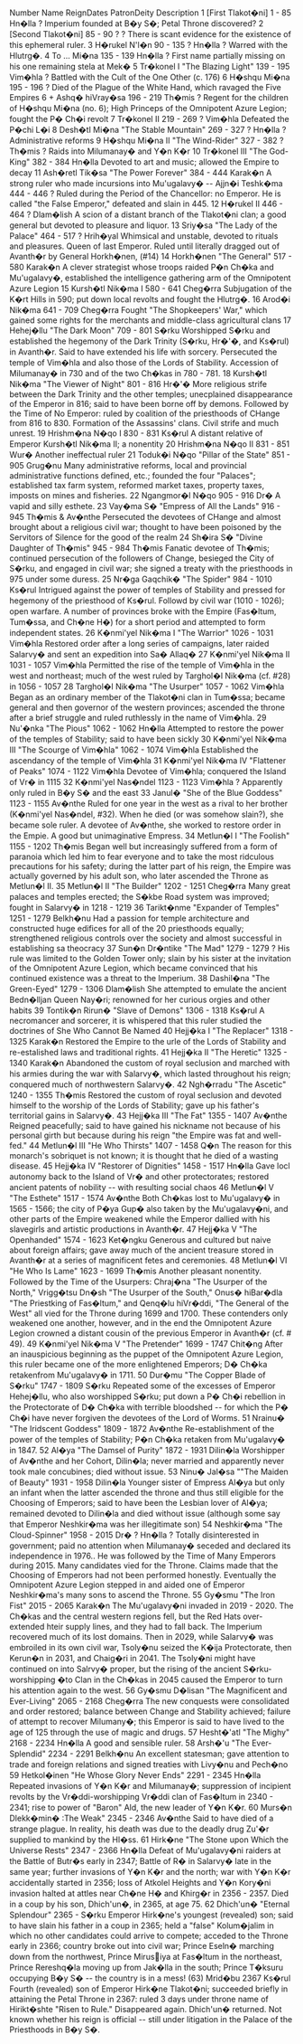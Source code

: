 Number	Name	ReignDates	PatronDeity	Description
1	[First Tlakot�ni]	1 - 85	Hn�lla ?	Imperium founded at B�y S�; Petal Throne discovered?
2	[Second Tlakot�ni]	85 - 90 ?	?	There is scant evidence for the existence of this ephemeral ruler. 
3	H�rukel N'l�n	90 - 135 ?	Hn�lla ?	Warred with the Hlutrg�.
4	To ... Mi�na	135 - 139	Hn�lla ?	First name partially missing on his one remaining stela at Mek�
5	Tr�konel I "The Blazing Light"	139 - 195	Vim�hla ?	Battled with the Cult of the One Other (c. 176)
6	H�shqu Mi�na	195 - 196	?	Died of the Plague of the White Hand, which ravaged the Five Empires
6 +	Ashq� hiVray�sa	196 - 219	Th�mis ?	Regent for the children of H�shqu Mi�na (no. 6); High Princeps of the Omnipotent Azure Legion; fought the P� Ch�i revolt
7	Tr�konel II	219 - 269 ?	Vim�hla	Defeated the P�chi L�i
8	Desh�tl Mi�na "The Stable Mountain"	269 - 327 ?	Hn�lla ?	Administrative reforms
9	H�shqu Mi�na II "The Wind-Rider"	327 - 382 ?	Th�mis ?	Raids into Milumanay� and Y�n K�r
10	Tr�konel III "The God-King"	382 - 384	Hn�lla	Devoted to art and music; allowed the Empire to decay
11	Ash�retl Tik�sa "The Power Forever"	384 - 444	Karak�n	A strong ruler who made incursions into Mu'ugalavy�
--	Ajjn�i Teshk�ma	444 - 446	?	Ruled during the Period of the Chancellor: no Emperor. He is called "the False Emperor," defeated and slain in 445.
12	H�rukel II	446 - 464 ?	Dlam�lish	A scion of a distant branch of the Tlakot�ni clan; a good general but devoted to pleasure and liquor.
13	Sriy�sa "The Lady of the Palace"	464 - 517 ?	Hrih�yal	Whimsical and unstable, devoted to rituals and pleasures. Queen of last Emperor. Ruled until literally dragged out of Avanth�r by General Horkh�nen, (#14)
14	Horkh�nen "The General"	517 - 580	Karak�n	A clever strategist whose troops raided P�n Ch�ka and Mu'ugalavy�, established the intelligence gathering arm of the Omnipotent Azure Legion
15	Kursh�tl Nik�ma I	580 - 641	Cheg�rra	Subjugation of the K�rt Hills in 590; put down local revolts and fought the Hlutrg�.
16	Arod�i Nik�ma	641 - 709	Cheg�rra	Fought "The Shopkeepers' War," which gained some rights for the merchants and middle-class agricultural clans
17	Hehej�llu "The Dark  Moon"	709 - 801	S�rku	Worshipped S�rku and established the hegemony of the Dark Trinity (S�rku, Hr�'�, and Ks�rul) in Avanth�r. Said to have extended his life with sorcery. Persecuted the temple of Vim�hla and also those of the Lords of Stability. Accession of Milumanay� in 730 and of the two Ch�kas in 780 - 781.
18	Kursh�tl Nik�ma "The Viewer of Night"	801 - 816	Hr�'�	More religious strife between the Dark Trinity  and the other temples; unecplained disappearance of the Emperor in 816; said to have been borne off by demons. Followed by the Time of No Emperor: ruled by coalition of the priesthoods of CHange from 816 to 830. Formation of the Assassins' clans. Civil strife and much unrest.
19	Hrishm�na N�qo I	830 - 831	Ks�rul	A distant relative of Emperor Kursh�tl Nik�ma II; a nonentity
20	Hrishm�na N�qo II	831 - 851	Wur�	Another ineffectual ruler
21	Toduk�i N�qo "Pillar of the State"	851 - 905	Grug�nu	Many administrative reforms, local and provincial administrative functions defined, etc.; founded the four "Palaces"; established tax farm system, reformed market taxes, property taxes, imposts on mines and fisheries.
22	Ngangmor�l N�qo	905 - 916	Dr�	A vapid and silly esthete.
23	Vay�ma S� "Empress of All the Lands"	916 - 945	Th�mis & Av�nthe	Persecuted the devotees of CHange and almost brought about a religious civil war; thought to have been poisoned by the Servitors of Silence for the good of the realm
24	Sh�ira S� "Divine Daughter of Th�mis"	945 - 984	Th�mis	Fanatic devotee of Th�mis; continued persecution of the followers of Change, besieged the City of S�rku, and engaged in civil war; she signed a treaty with the priesthoods in 975 under some duress.
25	Nr�ga Gaqchik� "The Spider"	984 - 1010	Ks�rul	Intrigued against the power of temples of Stability and pressed for hegemony of the priesthood of Ks�rul. Followd by civil war (1010 - 1026); open warfare. A number of provinces broke with the Empire (Fas�ltum, Tum�ssa, and Ch�ne H�) for a short period and attempted to form independent states.
26	K�nmi'yel Nik�ma I "The Warrior"	1026 - 1031	Vim�hla	Restored order after a long series of campaigns, later raided Salarvy� and sent an expedition into Sa� Allaq�
27	K�nmi'yel Nik�ma II	1031 - 1057	Vim�hla	Permitted the rise of the temple of Vim�hla in the west and northeast; much of the west ruled by Targhol�l Nik�ma (cf. #28) in 1056 - 1057
28	Targhol�l Nik�ma "The Usurper"	1057 - 1062	Vim�hla	Began as an ordinary member of the Tlakot�ni clan in Tum�ssa; became general and then governor of the western provinces; ascended the throne after a brief struggle and ruled ruthlessly in the name of Vim�hla.
29	Nu'�nka "The Pious"	1062 - 1062	Hn�lla	Attempted to restore the power of the temples of Stability; said to have been sickly
30	K�nmi'yel Nik�ma III "The Scourge of Vim�hla"	1062 - 1074	Vim�hla	Established the ascendancy of the temple of Vim�hla
31	K�nmi'yel Nik�ma IV "Flattener of Peaks"	1074 - 1122	Vim�hla	Devotee of Vim�hla; conquered the Island of Vr� in 1115
32	K�nmi'yel Nas�ndel	1123 - 1123	Vim�hla ?	Apparently only ruled in B�y S� and the east
33	Janul� "She of the Blue Goddess"	1123 - 1155	Av�nthe	Ruled for one year in the west as a rival to her brother (K�nmi'yel Nas�ndel, #32). When he died (or was somehow slain?), she became sole ruler. A devotee of Av�nthe, she worked to restore order in the Empie. A good but unimaginative Empress.
34	Metlun�l I "The Foolish"	1155 - 1202	Th�mis	Began well but increasingly suffered from a form of paranoia which led him to fear everyone and to take the most ridculous precautions for his safety; during the latter part of his reign, the Empire was actually governed by his adult son, who later ascended the Throne as Metlun�l II.
35	Metlun�l II "The Builder"	1202 - 1251	Cheg�rra	Many great palaces and temples erected; the S�kbe Road system was improved; fought in Salarvy� in 1218 - 1219
36	Tarikt�nme "Expander of Temples"	1251 - 1279	Belkh�nu	Had a passion for temple architecture and constructed huge edifices for all of the 20 priesthoods equally; strengthened religious controls over the society and almost successful in establishing sa theocracy
37	Sun�n Dr�ntike "The Mad"	1279 - 1279	?	His rule was limited to the Golden Tower only; slain by his sister at the invitation of the Omnipotent Azure Legion, which became convinced that his continued existence was a threat to the Imperium.
38	Dashil�na "The Green-Eyed"	1279 - 1306	Dlam�lish	She attempted to emulate the ancient Bedn�lljan Queen Nay�ri; renowned for her curious orgies and other habits
39	Tontik�n Rirun� "Slave of Demons"	1306 - 1318	Ks�rul	A necromancer and sorcerer, it is whispered that this ruler studied the doctrines of She Who Cannot Be Named
40	Hejj�ka I "The Replacer"	1318 - 1325	Karak�n	Restored the Empire to the urle of the Lords of Stability and re-estalished laws and traditional rights.
41	Hejj�ka II "The Heretic"	1325 - 1340	Karak�n	Abandoned the custom of royal seclusion and marched with his armies during the war with Salarvy�, which lasted throughout his reign; conquered much of northwestern Salarvy�.
42	Ngh�rradu "The Ascetic"	1240 - 1355	Th�mis	Restored the custom of royal seclusion and devoted himself to the worship of the Lords of Stability; gave up his father's territorial gains in Salarvy�.
43	Hejj�ka III "The Fat"	1355 - 1407	Av�nthe	Reigned peacefully; said to have gained his nickname not because of his personal girth but because during his reign "the Empire was fat and well-fed."
44	Metlun�l III "He Who Thirsts"	1407 - 1458	Q�n	The reason for this monarch's sobriquet is not known; it is thought that he died of a wasting disease.
45	Hejj�ka  IV "Restorer of Dignities"	1458 - 1517	Hn�lla	Gave locl autonomy back to the Island of Vr� and other protectorates; restored ancient patents of nobility -- with resulting social chaos
46	Metlun�l V "The Esthete"	1517 - 1574	Av�nthe	Both Ch�kas lost to Mu'ugalavy� in 1565 - 1566; the city of P�ya Gup� also taken by the Mu'ugalavy�ni, and other parts of the Empire weakened while the Emperor dallied with his slavegirls and artistic productions in Avanth�r.
47	Hejj�ka V  "The Openhanded"	1574 - 1623	Ket�ngku	Generous and cultured but naive about foreign affairs; gave away much of the ancient treasure stored in Avanth�r at a series of magnificent fetes and ceremonies.
48	Metlun�l VI "He Who Is Lame"	1623 - 1699	Th�mis	Another pleasant nonentity. Followed by the Time of the Usurpers: Chraj�na "The Usurper of the North," Vrigg�tsu Dn�sh "The Usurper of the South,"  Onus� hiBar�dla "The Priestking of Fas�ltum," and Qenq�lu hiVr�ddi, "The General of the West" all vied for the Throne during 1699 and 1700. These contenders only weakened one another, however, and in the end the Omnipotent Azure Legion crowned a distant cousin of the previous Emperor in Avanth�r (cf. # 49).
49	K�nmi'yel Nik�ma V "The Pretender"	1699 - 1747	Chit�ng	After an inauspicious beginning as the puppet of the Omnipotent Azure Legion, this ruler became one of the more enlightened Emperors; D� Ch�ka retakenfrom Mu'ugalavy� in 1711.
50	Dur�mu "The Copper Blade of S�rku"	1747 - 1809	S�rku	Repeated some of the excesses of Emperor Hehej�llu, who also worshipped S�rku; put down a P� Ch�i rebellion in the Protectorate of D� Ch�ka with terrible bloodshed -- for which the P� Ch�i have never forgiven the devotees of the Lord of Worms.
51	Nrainu� "The Iridscent Goddess"	1809 - 1872	Av�nthe	Re-establishment of the power of the temples of Stability; P�n Ch�ka retaken from Mu'ugalavy� in 1847.
52	Al�ya "The Damsel of Purity"	1872 - 1931	Dilin�la	Worshipper of Av�nthe and her Cohort, Dilin�la; never married and apparently never took male concubines; died without issue.
53	Ninu� Jal�sa ""The Maiden of Beauty"	1931 - 1958	Dilin�la	Younger sister of Empress Al�ya but only an infant when the latter ascended the throne and thus still eligible for the Choosing of Emperors; said to have been the Lesbian lover of Al�ya; remained devoted to Dilin�la and died without issue (although some say that Emperor Neshkir�ma was her illegitimate son)
54	Neshkir�ma "The Cloud-Spinner"	1958 - 2015	Dr� ? Hn�lla ?	Totally disinterested in government; paid no attention when Milumanay� seceded and declared its independence in 1976.. He was followed by the Time of Many Emperors during 2015. Many candidates vied for the Throne. Claims made that the Choosing of Emperors had not been performed honestly. Eventually the Omnipotent Azure Legion stepped in and aided one of Emperor Neshkir�ma's many sons to ascend the Throne.
55	Gy�smu "The Iron Fist"	2015 - 2065	Karak�n	The Mu'ugalavy�ni invaded in 2019 - 2020. The Ch�kas and the central western regions fell, but the Red Hats over-extended hteir supply lines, and they had to fall back. The Imperium recovered much of its lost domains. Then in 2029, while Salarvy� was embroiled in its own civil war, Tsoly�nu seized the K�ija Protectorate, then Kerun�n in 2031, and Chaig�ri in 2041. The Tsoly�ni might have continued on into Salrvy� proper, but the rising of the ancient S�rku-worshipping �to Clan in the Ch�kas in 2045 caused the Emperor to turn his attention again to the west.
56	Gy�smu D�lisan "The Magnificent and Ever-Living"	2065 - 2168	Cheg�rra	The new conquests were consolidated and order restored; balance between Change and Stability achieved; failure of attempt to recover Milumany�; this Emperor is said to have lived to the age of 125 through the use of magic and drugs.
57	Hesht�'atl "The Mighy"	2168 - 2234	Hn�lla	A good and sensible ruler.
58	Arsh�'u "The Ever-Splendid"	2234 - 2291	Belkh�nu	An excellent statesman; gave attention to trade and foreign relations and signed treaties with Livy�nu and Pech�no
59	Hetkol�inen "He Whose Glory Never Ends"	2291 - 2345	Hn�lla	Repeated invasions of Y�n K�r and Milumanay�; suppression of incipient revolts by the Vr�ddi-worshipping Vr�ddi clan of Fas�ltum in 2340 - 2341; rise to power of "Baron" Ald, the new leader of Y�n K�r.
60	Murs�n Dlekk�min� :The Weak"	2345 - 2346	Av�nthe	Said to have died of a strange plague. In reality, his death was due to the deadly drug Zu'�r supplied to mankind by the Hl�ss.
61	Hirk�ne "The Stone upon Which the Universe Rests"	2347 - 2366	Hn�lla	Defeat of Mu'ugalavy�ni raiders at the Battle of Butr�s early in 2347; Battle of R� in Salarvy� late in the same year; further invasions of Y�n K�r and the north; war with Y�n K�r accidentally started in 2356; loss of Atkolel Heights and Y�n Kory�ni invasion halted at attles near Ch�ne H� and Khirg�r in 2356 - 2357. Died in a coup by his son, Dhich'un�, in 2365, at age 75.
62	Dhich'un� "Eternal Splendour"	2365 - 	S�rku	Emperor Hirk�ne's youngest (revealed) son; said to have slain his father in a coup in 2365; held a "false" Kolum�jalim in which no other candidates could arrive to compete; acceded to the Throne early in 2366; country broke out into civil war; Prince Eseln� marching down from the northwest, Prince Mirusiya at Fas�ltum in the northeast, Prince Rereshq�la moving up from Jak�lla in the south; Prince T�ksuru occupying B�y S� -- the country is in a mess!
(63)	Mrid�bu	2367	Ks�rul	Fourth (revealed) son of Emperor Hirk�ne Tlakot�ni; succeeded briefly in attaining the Petal Throne in 2367: ruled 3 days under throne name of Hirikt�shte "Risen to Rule." Disappeared again. Dhich'un� returned. Not known whether his reign is official -- still under litigation in the Palace of the Priesthoods in B�y S�.
